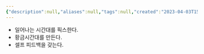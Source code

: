 ```yaml
---
{"description":null,"aliases":null,"tags":null,"created":"2023-04-03T15:13:02","updated":"2023-07-15T21:33:03","title":"꾸준하게 무언갈 성취하는 방법","dg-publish":true,"permalink":"/docs/꾸준하게 무언갈 성취하는 방법/","dgPassFrontmatter":true}
---
```


- 일어나는 시간대를 픽스한다.  
- 황금시간대를 만든다.  
- 셀프 피드백을 갖는다.  

